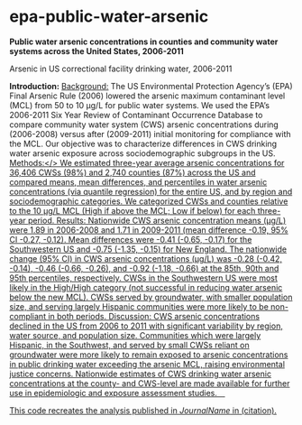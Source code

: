 # epa-public-water-arsenic
<b>Public water arsenic concentrations in counties and community water systems  across the United States, 2006-2011</b>

Arsenic in US correctional facility drinking water, 2006-2011

<b>Introduction:</b>
<u>Background:</u> The US Environmental Protection Agency’s (EPA) Final Arsenic Rule (2006) lowered the arsenic maximum contaminant level (MCL) from 50 to 10 µg/L for public water systems. We used the EPA’s 2006-2011 Six Year Review of Contaminant Occurrence Database to compare community water system (CWS) arsenic concentrations during (2006-2008) versus after (2009-2011) initial monitoring for compliance with the MCL. Our objective was to characterize differences in CWS drinking water arsenic exposure across sociodemographic subgroups in the US. 
<u>Methods:</> We estimated three-year average arsenic concentrations for 36,406 CWSs (98%) and 2,740 counties (87%) across the US and compared means, mean differences, and percentiles in water arsenic concentrations (via quantile regression) for the entire US, and by region and sociodemographic categories. We categorized CWSs and counties relative to the 10 µg/L MCL (High if above the MCL; Low if below) for each three-year period. 
<u>Results:</u> Nationwide CWS arsenic concentration means (µg/L) were 1.89 in 2006-2008 and 1.71 in 2009-2011 (mean difference -0.19, 95% CI -0.27, -0.12). Mean differences were -0.41 (-0.65, -0.17) for the Southwestern US and -0.75 (-1.35, -0.15) for New England. The nationwide change (95% CI) in CWS arsenic concentrations (µg/L) was -0.28 (-0.42, -0.14), -0.46 (-0.66, -0.26), and -0.92 (-1.18, -0.66) at the 85th, 90th and 95th percentiles, respectively. CWSs in the Southwestern US were most likely in the High/High category (not successful in reducing water arsenic below the new MCL). CWSs served by groundwater, with smaller population size, and serving largely Hispanic communities were more likely to be non-compliant in both periods.
<u>Discussion:</u> CWS arsenic concentrations declined in the US from 2006 to 2011 with significant variability by region, water source, and population size. Communities which were largely Hispanic, in the Southwest, and served by small CWSs reliant on groundwater were more likely to remain exposed to arsenic concentrations in public drinking water exceeding the arsenic MCL, raising environmental justice concerns. Nationwide estimates of CWS drinking water arsenic concentrations at the county- and CWS-level are made available for further use in epidemiologic and exposure assessment studies. 


This code recreates the analysis published in <i>JournalName</i> in (citation).

